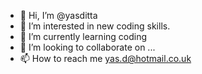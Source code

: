 - 👋 Hi, I’m @yasditta
- 👀 I’m interested in new coding skills.
- 🌱 I’m currently learning coding
- 💞️ I’m looking to collaborate on ...
- 📫 How to reach me yas.d@hotmail.co.uk

<!---
yasditta/yasditta is a ✨ special ✨ repository because its `README.md` (this file) appears on your GitHub profile.
You can click the Preview link to take a look at your changes.
--->
